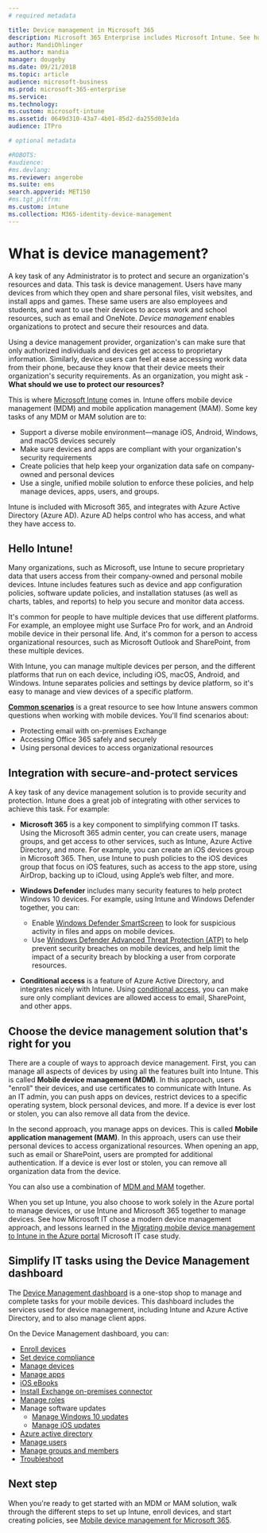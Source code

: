 ```yaml
---
# required metadata

title: Device management in Microsoft 365
description: Microsoft 365 Enterprise includes Microsoft Intune. See how Intune provides mobile device management and mobile application management for your organization, including common scenarios, and using Intune to deploy Microsoft 365 in your environment. 
author: MandiOhlinger 
ms.author: mandia 
manager: dougeby 
ms.date: 09/21/2018 
ms.topic: article 
audience: microsoft-business
ms.prod: microsoft-365-enterprise
ms.service: 
ms.technology: 
ms.custom: microsoft-intune 
ms.assetid: 0649d310-43a7-4b01-85d2-da255d03e1da
audience: ITPro

# optional metadata

#ROBOTS:
#audience:
#ms.devlang:
ms.reviewer: angerobe
ms.suite: ems
search.appverid: MET150
#ms.tgt_pltfrm:
ms.custom: intune
ms.collection: M365-identity-device-management
---
```


# What is device management? 

A key task of any Administrator is to protect and secure an organization's resources and data. This task is device management. Users have many devices from which they open and share personal files, visit websites, and install apps and games. These same users are also employees and students, and want to use their devices to access work and school resources, such as email and OneNote. *Device management* enables organizations to protect and secure their resources and data. 

Using a device management provider, organization's can make sure that only authorized individuals and devices get access to proprietary information. Similarly, device users can feel at ease accessing work data from their phone, because they know that their device meets their organization's security requirements. As an organization, you might ask - **What should we use to protect our resources?**

This is where [Microsoft Intune](https://docs.microsoft.com/intune/introduction-intune) comes in. Intune offers mobile device management (MDM) and mobile application management (MAM). Some key tasks of any MDM or MAM solution are to:

- Support a diverse mobile environment&mdash;manage iOS, Android, Windows, and macOS devices securely
- Make sure devices and apps are compliant with your organization's security requirements
- Create policies that help keep your organization data safe on company-owned and personal devices
- Use a single, unified mobile solution to enforce these policies, and help manage devices, apps, users, and groups.

Intune is included with Microsoft 365, and integrates with Azure Active Directory (Azure AD). Azure AD helps control who has access, and what they have access to.

## Hello Intune!
Many organizations, such as Microsoft, use Intune to secure proprietary data that users access from their company-owned and personal mobile devices. Intune includes features such as device and app configuration policies, software update policies, and installation statuses (as well as charts, tables, and reports) to help you secure and monitor data access.

It's common for people to have multiple devices that use different platforms. For example, an employee might use Surface Pro for work, and an Android mobile device in their personal life. And, it's common for a person to access organizational resources, such as Microsoft Outlook and SharePoint, from these multiple devices.

With Intune, you can manage multiple devices per person, and the different platforms that run on each device, including iOS, macOS, Android, and Windows. Intune separates policies and settings by device platform, so it's easy to manage and view devices of a specific platform.

**[Common scenarios](https://docs.microsoft.com/intune/common-scenarios)** is a great resource to see how Intune answers common questions when working with mobile devices. You'll find scenarios about:  
- Protecting email with on-premises Exchange
- Accessing Office 365 safely and securely
- Using personal devices to access organizational resources

## Integration with secure-and-protect services
A key task of any device management solution is to provide security and protection. Intune does a great job of integrating with other services to achieve this task. For example:

- **Microsoft 365** is a key component to simplifying common IT tasks. Using the Microsoft 365 admin center, you can create users, manage groups, and get access to other services, such as Intune, Azure Active Directory, and more. For example, you can create an iOS devices group in Microsoft 365. Then, use Intune to push policies to the iOS devices group that focus on iOS features, such as access to the app store, using AirDrop, backing up to iCloud, using Apple’s web filter, and more.

- **Windows Defender** includes many security features to help protect Windows 10 devices. For example, using Intune and Windows Defender together, you can: 

    - Enable [Windows Defender SmartScreen](https://docs.microsoft.com/intune/endpoint-protection-windows-10) to look for suspicious activity in files and apps on mobile devices. 
    - Use [Windows Defender Advanced Threat Protection (ATP)](https://docs.microsoft.com/intune/advanced-threat-protection) to help prevent security breaches on mobile devices, and help limit the impact of a security breach by blocking a user from corporate resources.

- **Conditional access** is a feature of Azure Active Directory, and integrates nicely with Intune. Using [conditional access](https://docs.microsoft.com/intune/conditional-access), you can make sure only compliant devices are allowed access to email, SharePoint, and other apps. 

## Choose the device management solution that's right for you

There are a couple of ways to approach device management. First, you can manage all aspects of devices by using all the features built into Intune. This is called **Mobile device management (MDM)**. In this approach, users "enroll" their devices, and use certificates to communicate with Intune. As an IT admin, you can push apps on devices, restrict devices to a specific operating system, block personal devices, and more. If a device is ever lost or stolen, you can also remove all data from the device. 

In the second approach, you manage apps on devices. This is called **Mobile application management (MAM)**. In this approach, users can use their personal devices to access organizational resources. When opening an app, such as email or SharePoint, users are prompted for additional authentication. If a device is ever lost or stolen, you can remove all organization data from the device. 

You can also use a combination of [MDM and MAM](https://docs.microsoft.com/intune/byod-technology-decisions) together.

When you set up Intune, you also choose to work solely in the Azure portal to manage devices, or use Intune and Microsoft 365 together to manage devices. See how Microsoft IT chose a modern device management approach, and lessons learned in the [Migrating mobile device management to Intune in the Azure portal](https://www.microsoft.com/itshowcase/Article/Content/1042/Migrating-mobile-device-management-to-Intune-in-the-Azure-portal) Microsoft IT case study. 

## Simplify IT tasks using the Device Management dashboard

The [Device Management dashboard](https://devicemanagement.portal.azure.com/) is a one-stop shop to manage and complete tasks for your mobile devices. This dashboard includes the services used for device management, including Intune and Azure Active Directory, and to also manage client apps. 

On the Device Management dashboard, you can:

- [Enroll devices](https://docs.microsoft.com/intune/device-enrollment)
- [Set device compliance](https://docs.microsoft.com/intune/device-compliance-get-started)
- [Manage devices](https://docs.microsoft.com/intune/device-management)
- [Manage apps](https://docs.microsoft.com/intune/app-management)  
- [iOS eBooks](https://docs.microsoft.com/intune/vpp-ebooks-ios)  
- [Install Exchange on-premises connector](https://docs.microsoft.com/intune/exchange-connector-install)  
- [Manage roles](https://docs.microsoft.com/intune/role-based-access-control)  
- Manage software updates
  - [Manage Windows 10 updates](https://docs.microsoft.com/intune/windows-update-for-business-configure)  
  - [Manage iOS updates](https://docs.microsoft.com/intune/software-updates-ios)  
- [Azure active directory](https://docs.microsoft.com/azure/active-directory)  
- [Manage users](https://docs.microsoft.com/azure/active-directory/fundamentals/add-users-azure-active-directory)
- [Manage groups and members](https://docs.microsoft.com/azure/active-directory/fundamentals/active-directory-manage-groups)
- [Troubleshoot](https://docs.microsoft.com/intune/help-desk-operators)

## Next step
When you're ready to get started with an MDM or MAM solution, walk through the different steps to set up Intune, enroll devices, and start creating policies, see [Mobile device management for Microsoft 365](https://docs.microsoft.com/microsoft-365/enterprise/mobility-infrastructure). 
